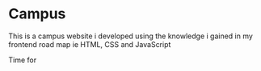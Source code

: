 # Campus


This is a campus website i developed using the knowledge i gained in my frontend road map ie HTML, CSS and JavaScript 

Time for
